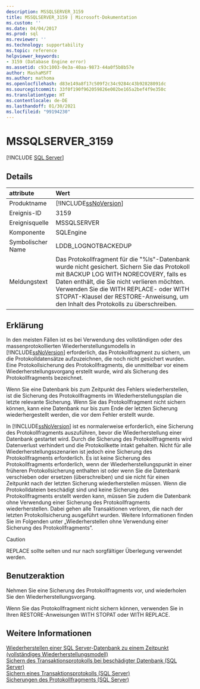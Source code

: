 ```yaml
---
description: MSSQLSERVER_3159
title: MSSQLSERVER_3159 | Microsoft-Dokumentation
ms.custom: ''
ms.date: 04/04/2017
ms.prod: sql
ms.reviewer: ''
ms.technology: supportability
ms.topic: reference
helpviewer_keywords:
- 3159 (Database Engine error)
ms.assetid: c93c1003-0e3a-40aa-9873-44a0f5b8b57e
author: MashaMSFT
ms.author: mathoma
ms.openlocfilehash: d83e149a8f17c509f2c34c9284c43b92828091dc
ms.sourcegitcommit: 33f0f190f962059826e002be165a2bef4f9e350c
ms.translationtype: HT
ms.contentlocale: de-DE
ms.lasthandoff: 01/30/2021
ms.locfileid: "99194230"
---
```

# <a name="mssqlserver_3159"></a>MSSQLSERVER_3159
 [!INCLUDE [SQL Server](../../includes/applies-to-version/sqlserver.md)]
  
## <a name="details"></a>Details  
  
| attribute | Wert |  
| :-------- | :---- |  
|Produktname|[!INCLUDE[ssNoVersion](../../includes/ssnoversion-md.md)]|  
|Ereignis-ID|3159|  
|Ereignisquelle|MSSQLSERVER|  
|Komponente|SQLEngine|  
|Symbolischer Name|LDDB_LOGNOTBACKEDUP|  
|Meldungstext|Das Protokollfragment für die "%ls"-Datenbank wurde nicht gesichert. Sichern Sie das Protokoll mit BACKUP LOG WITH NORECOVERY, falls es Daten enthält, die Sie nicht verlieren möchten. Verwenden Sie die WITH REPLACE- oder WITH STOPAT-Klausel der RESTORE-Anweisung, um den Inhalt des Protokolls zu überschreiben.|  
  
## <a name="explanation"></a>Erklärung  
In den meisten Fällen ist es bei Verwendung des vollständigen oder des massenprotokollierten Wiederherstellungsmodells in [!INCLUDE[ssNoVersion](../../includes/ssnoversion-md.md)] erforderlich, das Protokollfragment zu sichern, um die Protokolldatensätze aufzuzeichnen, die noch nicht gesichert wurden. Eine Protokollsicherung des Protokollfragments, die unmittelbar vor einem Wiederherstellungsvorgang erstellt wurde, wird als Sicherung des Protokollfragments bezeichnet.  
  
Wenn Sie eine Datenbank bis zum Zeitpunkt des Fehlers wiederherstellen, ist die Sicherung des Protokollfragments im Wiederherstellungsplan die letzte relevante Sicherung. Wenn Sie das Protokollfragment nicht sichern können, kann eine Datenbank nur bis zum Ende der letzten Sicherung wiederhergestellt werden, die vor dem Fehler erstellt wurde.  
  
In [!INCLUDE[ssNoVersion](../../includes/ssnoversion-md.md)] ist es normalerweise erforderlich, eine Sicherung des Protokollfragments auszuführen, bevor die Wiederherstellung einer Datenbank gestartet wird. Durch die Sicherung des Protokollfragments wird Datenverlust verhindert und die Protokollkette intakt gehalten. Nicht für alle Wiederherstellungsszenarien ist jedoch eine Sicherung des Protokollfragments erforderlich. Es ist keine Sicherung des Protokollfragments erforderlich, wenn der Wiederherstellungspunkt in einer früheren Protokollsicherung enthalten ist oder wenn Sie die Datenbank verschieben oder ersetzen (überschreiben) und sie nicht für einen Zeitpunkt nach der letzten Sicherung wiederherstellen müssen. Wenn die Protokolldateien beschädigt sind und keine Sicherung des Protokollfragments erstellt werden kann, müssen Sie zudem die Datenbank ohne Verwendung einer Sicherung des Protokollfragments wiederherstellen. Dabei gehen alle Transaktionen verloren, die nach der letzten Protokollsicherung ausgeführt wurden. Weitere Informationen finden Sie im Folgenden unter „Wiederherstellen ohne Verwendung einer Sicherung des Protokollfragments“.  
  
> [!CAUTION]  
> REPLACE sollte selten und nur nach sorgfältiger Überlegung verwendet werden.  
  
## <a name="user-action"></a>Benutzeraktion  
Nehmen Sie eine Sicherung des Protokollfragments vor, und wiederholen Sie den Wiederherstellungsvorgang.  
  
Wenn Sie das Protokollfragment nicht sichern können, verwenden Sie in Ihren RESTORE-Anweisungen WITH STOPAT oder WITH REPLACE.  
  
## <a name="see-also"></a>Weitere Informationen  
[Wiederherstellen einer SQL Server-Datenbank zu einem Zeitpunkt &#40;vollständiges Wiederherstellungsmodell&#41;](~/relational-databases/backup-restore/restore-a-sql-server-database-to-a-point-in-time-full-recovery-model.md)  
[Sichern des Transaktionsprotokolls bei beschädigter Datenbank &#40;SQL Server&#41;](~/relational-databases/backup-restore/back-up-and-restore-of-system-databases-sql-server.md)  
[Sichern eines Transaktionsprotokolls &#40;SQL Server&#41;](~/relational-databases/backup-restore/back-up-a-transaction-log-sql-server.md)  
[Sicherungen des Protokollfragments &#40;SQL Server&#41;](~/relational-databases/backup-restore/tail-log-backups-sql-server.md)  
  

